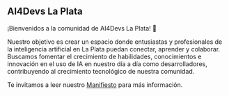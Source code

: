 ## AI4Devs La Plata

¡Bienvenidos a la comunidad de AI4Devs La Plata! 👋

Nuestro objetivo es crear un espacio donde entusiastas y profesionales de la inteligencia artificial en La Plata puedan conectar, aprender y colaborar.
Buscamos fomentar el crecimiento de habilidades, conocimientos e innovación en el uso de IA en nuestro día a día como desarrolladores, contribuyendo al crecimiento tecnológico de nuestra comunidad.

Te invitamos a leer nuestro [Manifiesto](https://github.com/AI4devs-La-Plata/manifesto) para más información.
